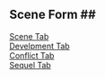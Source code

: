 ## Scene Form ## <br/>
[Scene Tab](Scene_Tab.md) <br/>
[Develpment Tab](Develpment_Tab.md) <br/>
[Conflict Tab](Conflict_Tab.md) <br/>
[Sequel Tab](Sequel_Tab.md) <br/>
